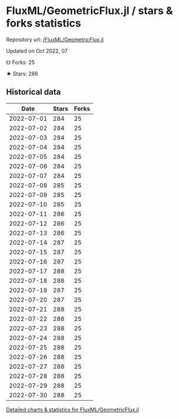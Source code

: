 # FluxML/GeometricFlux.jl / stars & forks statistics

Repository url: [/FluxML/GeometricFlux.jl](https://github.com/FluxML/GeometricFlux.jl)

Updated on Oct 2022, 07

☋ Forks: 25

★ Stars: 288

## Historical data
| Date | Stars | Forks |
|------|-------|-------|
| 2022-07-01 | 284 | 25 | 
| 2022-07-02 | 284 | 25 | 
| 2022-07-03 | 284 | 25 | 
| 2022-07-04 | 284 | 25 | 
| 2022-07-05 | 284 | 25 | 
| 2022-07-06 | 284 | 25 | 
| 2022-07-07 | 284 | 25 | 
| 2022-07-08 | 285 | 25 | 
| 2022-07-09 | 285 | 25 | 
| 2022-07-10 | 285 | 25 | 
| 2022-07-11 | 286 | 25 | 
| 2022-07-12 | 286 | 25 | 
| 2022-07-13 | 286 | 25 | 
| 2022-07-14 | 287 | 25 | 
| 2022-07-15 | 287 | 25 | 
| 2022-07-16 | 287 | 25 | 
| 2022-07-17 | 288 | 25 | 
| 2022-07-18 | 288 | 25 | 
| 2022-07-19 | 287 | 25 | 
| 2022-07-20 | 287 | 25 | 
| 2022-07-21 | 288 | 25 | 
| 2022-07-22 | 288 | 25 | 
| 2022-07-23 | 288 | 25 | 
| 2022-07-24 | 288 | 25 | 
| 2022-07-25 | 288 | 25 | 
| 2022-07-26 | 288 | 25 | 
| 2022-07-27 | 288 | 25 | 
| 2022-07-28 | 288 | 25 | 
| 2022-07-29 | 288 | 25 | 
| 2022-07-30 | 288 | 25 | 


[Detailed charts & statistics for FluxML/GeometricFlux.jl](https://reviewgithub.com/rep/FluxML/GeometricFlux.jl)
